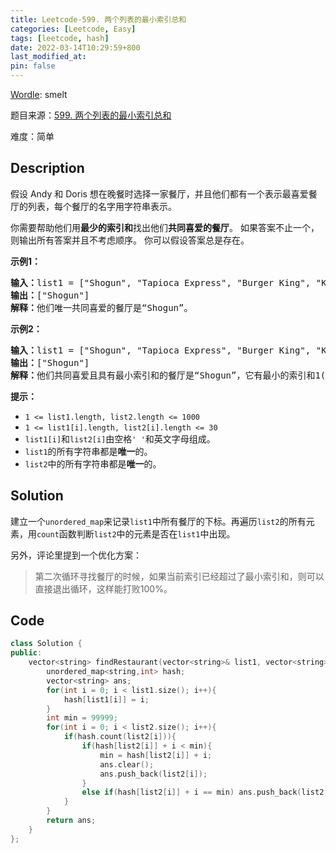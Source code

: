 ```yaml
---
title: Leetcode-599. 两个列表的最小索引总和
categories: [Leetcode, Easy]
tags: [leetcode, hash]
date: 2022-03-14T10:29:59+800
last_modified_at: 
pin: false
---
```


[Wordle](https://www.nytimes.com/games/wordle/index.html): smelt

题目来源：[599. 两个列表的最小索引总和](https://leetcode-cn.com/problems/minimum-index-sum-of-two-lists/)

难度：简单

## Description

假设 Andy 和 Doris 想在晚餐时选择一家餐厅，并且他们都有一个表示最喜爱餐厅的列表，每个餐厅的名字用字符串表示。

你需要帮助他们用**最少的索引和**找出他们**共同喜爱的餐厅**。 如果答案不止一个，则输出所有答案并且不考虑顺序。 你可以假设答案总是存在。



**示例1：**

<pre>
<strong>输入：</strong>list1 = ["Shogun", "Tapioca Express", "Burger King", "KFC"]，list2 = ["Piatti", "The Grill at Torrey Pines", "Hungry Hunter Steakhouse", "Shogun"]
<strong>输出：</strong>["Shogun"]
<strong>解释：</strong>他们唯一共同喜爱的餐厅是“Shogun”。
</pre>

**示例2：**

<pre>
<strong>输入：</strong>list1 = ["Shogun", "Tapioca Express", "Burger King", "KFC"]，list2 = ["KFC", "Shogun", "Burger King"]
<strong>输出：</strong>["Shogun"]
<strong>解释：</strong>他们共同喜爱且具有最小索引和的餐厅是“Shogun”，它有最小的索引和1(0+1)。
</pre>

**提示：**

- `1 <= list1.length, list2.length <= 1000`
- `1 <= list1[i].length, list2[i].length <= 30`
- `list1[i]`和`list2[i]`由空格`' '`和英文字母组成。
- `list1`的所有字符串都是**唯一**的。
- `list2`中的所有字符串都是**唯一**的。

## Solution

建立一个`unordered_map`来记录`list1`中所有餐厅的下标。再遍历`list2`的所有元素，用`count`函数判断`list2`中的元素是否在`list1`中出现。

另外，评论里提到一个优化方案：

> 第二次循环寻找餐厅的时候，如果当前索引已经超过了最小索引和，则可以直接退出循环，这样能打败100%。


## Code
```c++
class Solution {
public:
    vector<string> findRestaurant(vector<string>& list1, vector<string>& list2) {
        unordered_map<string,int> hash;
        vector<string> ans;
        for(int i = 0; i < list1.size(); i++){
            hash[list1[i]] = i;
        }
        int min = 99999;
        for(int i = 0; i < list2.size(); i++){
            if(hash.count(list2[i])){
                if(hash[list2[i]] + i < min){
                    min = hash[list2[i]] + i;
                    ans.clear();
                    ans.push_back(list2[i]);
                }
                else if(hash[list2[i]] + i == min) ans.push_back(list2[i]);
            }
        }
        return ans;
    }
};
```
